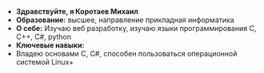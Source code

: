 + **Здравствуйте, я Коротаев Михаил**
+ **Образование:** высшее, направление прикладная информатика
+ **О себе:** Изучаю веб разработку, изучаю языки программирования C, C++, C#, python
+ **Ключевые навыки:**
+ Владею основами C, C#, способен пользоваться операционной системой Linux+

